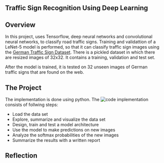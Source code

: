 [Code]: https://github.com/dringakn/CarND-Traffic-Sign-Classifier-Project/blob/master/Traffic_Sign_Classifier.ipynb
[//]: # "Image References"
[image1]: ./examples/Distribution_Of_Classes_in_the_DataSet.png "Distribution Of Classes in the DataSet"
[image2]: ./examples/Distribution_Of_Taining_Testing_Validation_in_the_DataSet.png "Distribution Of Taining/Testing/Validation in the DataSet"
[image3]: ./examples/Example_Images.png "Example_Images"
[image4]: ./examples/Training.png "Training"
[image5]: ./examples/Test_Images.png "Test Images"
[image6]: ./examples/Perdicted_Class_Labels.png "Perdicted Class Labels"
[image7]: ./examples/Sample_Results.png "Sample Results"

## Traffic Sign Recognition Using Deep Learning

Overview
---
In this project, uses Tensorflow, deep neural networks and convolutional neural networks, to classify road traffic signs. Training and validattion of a LeNet-5 model is performed, so that it can classify traffic sign images using the [German Traffic Sign Dataset](http://benchmark.ini.rub.de/?section=gtsrb&subsection=dataset). There is a pickled dataset in which there are resized images of 32x32. It contains a training, validation and test set. 

After the model is trained, it is tested on 32 unseen images of German traffic signs that are found on the web. 


The Project
---
The implementation is done using python. The ![code][Code] implementation consists of follwing steps:

* Load the data set
* Explore, summarize and visualize the data set
* Design, train and test a model architecture
* Use the model to make predictions on new images
* Analyze the softmax probabilities of the new images
* Summarize the results with a written report

## Reflection

